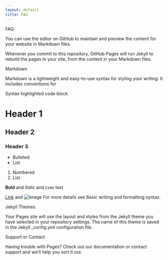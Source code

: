 ```yaml
---
layout: default
title: FAQ
---
```



FAQ

You can use the editor on GitHub to maintain and preview the content for your website in Markdown files.

Whenever you commit to this repository, GitHub Pages will run Jekyll to rebuild the pages in your site, from the content in your Markdown files.

Markdown

Markdown is a lightweight and easy-to-use syntax for styling your writing. It includes conventions for

Syntax highlighted code block

# Header 1
## Header 2
### Header 3

- Bulleted
- List

1. Numbered
2. List

**Bold** and _Italic_ and `Code` text

[Link](url) and ![Image](src)
For more details see Basic writing and formatting syntax.

Jekyll Themes

Your Pages site will use the layout and styles from the Jekyll theme you have selected in your repository settings. The name of this theme is saved in the Jekyll _config.yml configuration file.

Support or Contact

Having trouble with Pages? Check out our documentation or contact support and we’ll help you sort it out.
